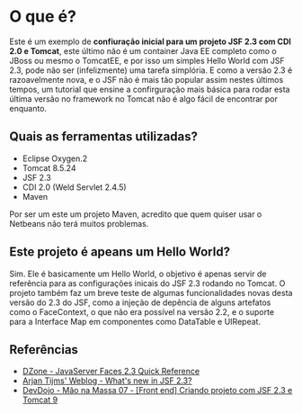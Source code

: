 # O que é?

Este é um exemplo de **confiuração inicial para um projeto JSF 2.3 com CDI 2.0 e Tomcat**, este último não é um container Java EE
completo como o JBoss ou mesmo o TomcatEE, e por isso um simples Hello World com JSF 2.3, pode não ser (infelizmente) uma tarefa
simplória. E como a versão 2.3 é razoavelmente nova, e o JSF não é mais tão popular assim nestes últimos tempos, um tutorial 
que ensine a confirguração mais básica para rodar esta última versão no framework no Tomcat não é algo fácil de encontrar 
por enquanto.

## Quais as ferramentas utilizadas?
 * Eclipse Oxygen.2
 * Tomcat 8.5.24
 * JSF 2.3
 * CDI 2.0 (Weld Servlet 2.4.5)
 * Maven
 
 Por ser um este um projeto Maven, acredito que quem quiser usar o Netbeans não terá muitos problemas.
 
 ## Este projeto é apeans um Hello World?
 Sim. Ele é basicamente um Hello World, o objetivo é apenas servir de referência para as configurações inicais do JSF 2.3
 rodando no Tomcat. O projeto também faz um breve teste de algumas funcionalidades novas desta versão do 2.3 do JSF, como
 a injeção de depência de alguns artefatos como o FaceContext, o que não era possível na versão 2.2, e o suporte para a 
 Interface Map em componentes como DataTable e UIRepeat.
 
 ## Referências
 
* <a href="https://dzone.com/articles/javaserver-faces-23-1">DZone - JavaServer Faces 2.3 Quick Reference</a>  
* <a href="http://arjan-tijms.omnifaces.org/p/jsf-23.html#1355">Arjan Tijms' Weblog - What's new in JSF 2.3?</a>  
* <a href="http://www.devdojo.com.br/aula?playlistId=PL62G310vn6nFmOfLeeaYq20Gm7Vav7Aib">DevDojo - Mão na Massa 07 - [Front end] Criando projeto com JSF 2.3 e Tomcat 9</a>

 
 
